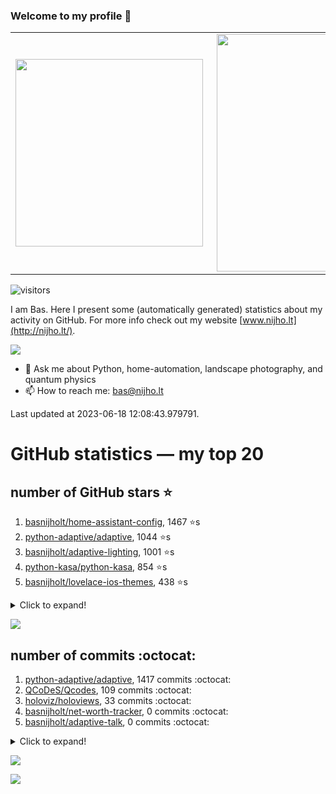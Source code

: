 ### Welcome to my profile 👋

<center>
  <table>
    <tr>
        <td><img width="300px" align="left" src="https://github-readme-stats.vercel.app/api/top-langs/?username=basnijholt&hide=TeX,Jupyter%20Notebook&layout=compact&theme=radical" /></td>
        <td><img align='right' src="https://github-readme-stats.vercel.app/api?username=basnijholt&show_icons=true&theme=radical" width="380"></td>
    </tr>
  </table>
</center>

![visitors](https://visitor-badge.glitch.me/badge?page_id=basnijholt.visitor-badge)

I am Bas. Here I present some (automatically generated) statistics about my activity on GitHub. For more info check out my website [www.nijho.lt](http://nijho.lt/).

![](https://www.nijho.lt/authors/admin/avatar_hu9e60e4b9bc120dfb6a666009f2878da6_182107_250x250_fill_q90_lanczos_center.jpg)

- 💬 Ask me about Python, home-automation, landscape photography, and quantum physics
- 📫 How to reach me: bas@nijho.lt

Last updated at 2023-06-18 12:08:43.979791.

# GitHub statistics — my top 20

## number of GitHub stars ⭐️

1. [basnijholt/home-assistant-config](https://github.com/basnijholt/home-assistant-config/), 1467 ⭐️s
2. [python-adaptive/adaptive](https://github.com/python-adaptive/adaptive/), 1044 ⭐️s
3. [basnijholt/adaptive-lighting](https://github.com/basnijholt/adaptive-lighting/), 1001 ⭐️s
4. [python-kasa/python-kasa](https://github.com/python-kasa/python-kasa/), 854 ⭐️s
5. [basnijholt/lovelace-ios-themes](https://github.com/basnijholt/lovelace-ios-themes/), 438 ⭐️s
<details><summary>Click to expand!</summary>

6. [basnijholt/lovelace-ios-dark-mode-theme](https://github.com/basnijholt/lovelace-ios-dark-mode-theme/), 412 ⭐️s
7. [basnijholt/miflora](https://github.com/basnijholt/miflora/), 360 ⭐️s
8. [basnijholt/rsync-time-machine.py](https://github.com/basnijholt/rsync-time-machine.py/), 309 ⭐️s
9. [topocm/topocm_content](https://github.com/topocm/topocm_content/), 240 ⭐️s
10. [basnijholt/home-assistant-streamdeck-yaml](https://github.com/basnijholt/home-assistant-streamdeck-yaml/), 110 ⭐️s
11. [basnijholt/home-assistant-macbook-touch-bar](https://github.com/basnijholt/home-assistant-macbook-touch-bar/), 92 ⭐️s
12. [kwant-project/kwant](https://github.com/kwant-project/kwant/), 73 ⭐️s
13. [basnijholt/markdown-code-runner](https://github.com/basnijholt/markdown-code-runner/), 71 ⭐️s
14. [basnijholt/home-assistant-streamdeck-yaml-addon](https://github.com/basnijholt/home-assistant-streamdeck-yaml-addon/), 45 ⭐️s
15. [basnijholt/aiokef](https://github.com/basnijholt/aiokef/), 29 ⭐️s
16. [basnijholt/thesis-cover](https://github.com/basnijholt/thesis-cover/), 25 ⭐️s
17. [basnijholt/instacron](https://github.com/basnijholt/instacron/), 19 ⭐️s
18. [basnijholt/adaptive-scheduler](https://github.com/basnijholt/adaptive-scheduler/), 17 ⭐️s
19. [basnijholt/addon-otmonitor](https://github.com/basnijholt/addon-otmonitor/), 15 ⭐️s
20. [kwant-project/kwant-tutorial-2016](https://github.com/kwant-project/kwant-tutorial-2016/), 13 ⭐️s

</details>

![](https://github.com/basnijholt/basnijholt/raw/main/stars_over_time.png)

## number of commits :octocat:

1. [python-adaptive/adaptive](https://github.com/python-adaptive/adaptive/), 1417 commits :octocat:
2. [QCoDeS/Qcodes](https://github.com/QCoDeS/Qcodes/), 109 commits :octocat:
3. [holoviz/holoviews](https://github.com/holoviz/holoviews/), 33 commits :octocat:
4. [basnijholt/net-worth-tracker](https://github.com/basnijholt/net-worth-tracker/), 0 commits :octocat:
5. [basnijholt/adaptive-talk](https://github.com/basnijholt/adaptive-talk/), 0 commits :octocat:
<details><summary>Click to expand!</summary>

6. [Azure/azure-cli](https://github.com/Azure/azure-cli/), 0 commits :octocat:
7. [codechimp-org/ha-menu](https://github.com/codechimp-org/ha-menu/), 0 commits :octocat:
8. [basnijholt/hpc05](https://github.com/basnijholt/hpc05/), 0 commits :octocat:
9. [MicrosoftDocs/azure-devops-docs](https://github.com/MicrosoftDocs/azure-devops-docs/), 0 commits :octocat:
10. [ramonhagenaars/nptyping](https://github.com/ramonhagenaars/nptyping/), 0 commits :octocat:
11. [conda-forge/admin-requests](https://github.com/conda-forge/admin-requests/), 0 commits :octocat:
12. [adshao/go-binance](https://github.com/adshao/go-binance/), 0 commits :octocat:
13. [craigbarratt/hass-pyscript-jupyter](https://github.com/craigbarratt/hass-pyscript-jupyter/), 0 commits :octocat:
14. [conda-forge/pywebhdfs-feedstock](https://github.com/conda-forge/pywebhdfs-feedstock/), 0 commits :octocat:
15. [conda-forge/conda-forge-repodata-patches-feedstock](https://github.com/conda-forge/conda-forge-repodata-patches-feedstock/), 0 commits :octocat:
16. [basnijholt/adaptive-tools](https://github.com/basnijholt/adaptive-tools/), 0 commits :octocat:
17. [basnijholt/media_player.kef](https://github.com/basnijholt/media_player.kef/), 0 commits :octocat:
18. [rhasspy/rhasspy](https://github.com/rhasspy/rhasspy/), 0 commits :octocat:
19. [basnijholt/adaptive-scheduler](https://github.com/basnijholt/adaptive-scheduler/), 0 commits :octocat:
20. [jupyter/docker-stacks](https://github.com/jupyter/docker-stacks/), 0 commits :octocat:

</details>

![](https://github.com/basnijholt/basnijholt/raw/main/commits_per_hour.png)

![](https://github.com/basnijholt/basnijholt/raw/main/commits_per_weekday.png)

